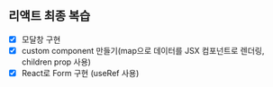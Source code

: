 ## 리액트 최종 복습

- [x] 모달창 구현
- [x] custom component 만들기(map으로 데이터를 JSX 컴포넌트로 렌더링, children prop 사용)
- [x] React로 Form 구현 (useRef 사용)
